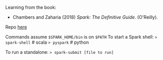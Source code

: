 Learning from the book:
- Chambers and Zaharia (2018) _Spark: The Definitive Guide_. (O'Reilly).

Repo <a href="https://github.com/databricks/Spark-The-Definitive-Guide">here</a>


Commands assume `$SPARK_HOME/bin` is on `$PATH`
To start a Spark shell:
`> spark-shell` # scala
`> pyspark`     # python

To run a standalone:
`> spark-submit [file to run]`

